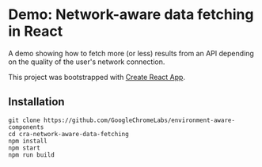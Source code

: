 
# Demo: Network-aware data fetching in React

A demo showing how to fetch more (or less) results from an API depending on the quality of the user's network connection.

This project was bootstrapped with [Create React App](https://github.com/facebook/create-react-app).

## Installation
```
git clone https://github.com/GoogleChromeLabs/environment-aware-components
cd cra-network-aware-data-fetching
npm install
npm start
npm run build
```